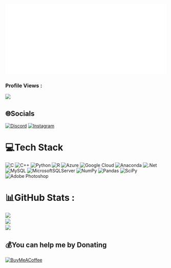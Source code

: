 
<img src="https://github.com/reeveng/reeveng/blob/master/svg.svg" alt="Hey "/>


 ### Profile Views :<br>
<img src="https://profile-counter.glitch.me/tranvuhiephus/count.svg" />


## 🌐Socials
[![Discord](https://img.shields.io/badge/Discord-%237289DA.svg?logo=discord&logoColor=white)](htttps://discord.gg/https://discord.gg/4F75tzj7) 
[![Instagram](https://img.shields.io/badge/Instagram-%23E4405F.svg?logo=Instagram&logoColor=white)](https://instagram.com/hiephalion) 

# 💻Tech Stack
![C](https://img.shields.io/badge/c-%2300599C.svg?style=flat&logo=c&logoColor=white)
![C++](https://img.shields.io/badge/c++-%2300599C.svg?style=flat&logo=c%2B%2B&logoColor=white) 
![Python](https://img.shields.io/badge/python-3670A0?style=flat&logo=python&logoColor=ffdd54) 
![R](https://img.shields.io/badge/r-%23276DC3.svg?style=flat&logo=r&logoColor=white) 
![Azure](https://img.shields.io/badge/azure-%230072C6.svg?style=flat&logo=azure-devops&logoColor=white) 
![Google Cloud](https://img.shields.io/badge/Google%20Cloud-%234285F4.svg?style=flat&logo=google-cloud&logoColor=white) 
![Anaconda](https://img.shields.io/badge/Anaconda-%2344A833.svg?style=flat&logo=anaconda&logoColor=white)
![.Net](https://img.shields.io/badge/.NET-5C2D91?style=flat&logo=.net&logoColor=white) 
![MySQL](https://img.shields.io/badge/mysql-%2300f.svg?style=flat&logo=mysql&logoColor=white)
![MicrosoftSQLServer](https://img.shields.io/badge/Microsoft%20SQL%20Sever-CC2927?style=flat&logo=microsoft%20sql%20server&logoColor=white) 
![NumPy](https://img.shields.io/badge/numpy-%23013243.svg?style=flat&logo=numpy&logoColor=white)
![Pandas](https://img.shields.io/badge/pandas-%23150458.svg?style=flat&logo=pandas&logoColor=white)
![SciPy](https://img.shields.io/badge/SciPy-%230C55A5.svg?style=flat&logo=scipy&logoColor=%white) 
![Adobe Photoshop](https://img.shields.io/badge/adobephotoshop-%2331A8FF.svg?style=flat&logo=adobephotoshop&logoColor=white)
# 📊GitHub Stats :
![](https://github-readme-stats.vercel.app/api?username=tranvuhiephus&theme=swift&hide_border=true&include_all_commits=true&count_private=false)<br/>
![](https://github-readme-streak-stats.herokuapp.com/?user=tranvuhiephus&theme=swift&hide_border=true)<br/>
![](https://github-readme-stats.vercel.app/api/top-langs/?username=tranvuhiephus&theme=swift&hide_border=true&include_all_commits=true&count_private=false&layout=compact)




 ## 💰You can help me by Donating
[![BuyMeACoffee](https://img.shields.io/badge/Buy%20Me%20a%20Coffee-ffdd00?style=for-the-badge&logo=buy-me-a-coffee&logoColor=black)](https://buymeacoffee.com/hiephalion) 
<!-- Proudly created with GPRM ( https://gprm.itsvg.in ) -->
  

